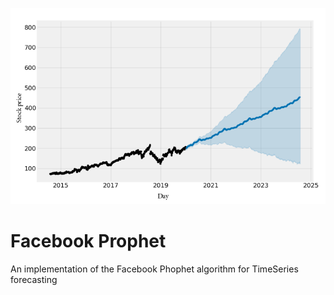 ![Cover](https://github.com/m-kasim/facebook-prophet/blob/main/assets/02_facebook-prohpet_results.png)
# Facebook Prophet
An implementation of the Facebook Phophet algorithm for TimeSeries forecasting
